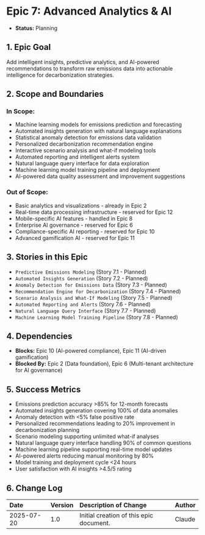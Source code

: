 # Epic 7: Advanced Analytics & AI

- **Status:** Planning

## 1. Epic Goal
Add intelligent insights, predictive analytics, and AI-powered recommendations to transform raw emissions data into actionable intelligence for decarbonization strategies.

## 2. Scope and Boundaries

### In Scope:
- Machine learning models for emissions prediction and forecasting
- Automated insights generation with natural language explanations
- Statistical anomaly detection for emissions data validation
- Personalized decarbonization recommendation engine
- Interactive scenario analysis and what-if modeling tools
- Automated reporting and intelligent alerts system
- Natural language query interface for data exploration
- Machine learning model training pipeline and deployment
- AI-powered data quality assessment and improvement suggestions

### Out of Scope:
- Basic analytics and visualizations - already in Epic 2
- Real-time data processing infrastructure - reserved for Epic 12
- Mobile-specific AI features - handled in Epic 8
- Enterprise AI governance - reserved for Epic 6
- Compliance-specific AI reporting - reserved for Epic 10
- Advanced gamification AI - reserved for Epic 11

## 3. Stories in this Epic

- `Predictive Emissions Modeling` (Story 7.1 - Planned)
- `Automated Insights Generation` (Story 7.2 - Planned)
- `Anomaly Detection for Emissions Data` (Story 7.3 - Planned)
- `Recommendation Engine for Decarbonization` (Story 7.4 - Planned)
- `Scenario Analysis and What-If Modeling` (Story 7.5 - Planned)
- `Automated Reporting and Alerts` (Story 7.6 - Planned)
- `Natural Language Query Interface` (Story 7.7 - Planned)
- `Machine Learning Model Training Pipeline` (Story 7.8 - Planned)

## 4. Dependencies

- **Blocks:** Epic 10 (AI-powered compliance), Epic 11 (AI-driven gamification)
- **Blocked By:** Epic 2 (Data foundation), Epic 6 (Multi-tenant architecture for AI governance)

## 5. Success Metrics

- Emissions prediction accuracy >85% for 12-month forecasts
- Automated insights generation covering 100% of data anomalies
- Anomaly detection with <5% false positive rate
- Personalized recommendations leading to 20% improvement in decarbonization planning
- Scenario modeling supporting unlimited what-if analyses
- Natural language query interface handling 90% of common questions
- Machine learning pipeline supporting real-time model updates
- AI-powered alerts reducing manual monitoring by 80%
- Model training and deployment cycle <24 hours
- User satisfaction with AI insights >4.5/5 rating

## 6. Change Log

| Date       | Version | Description of Change                     | Author |
| :--------- | :------ | :---------------------------------------- | :----- |
| 2025-07-20 | 1.0     | Initial creation of this epic document. | Claude |